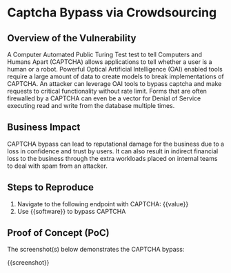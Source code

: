 # Captcha Bypass via Crowdsourcing

## Overview of the Vulnerability

A Computer Automated Public Turing Test test to tell Computers and Humans Apart (CAPTCHA) allows applications to tell whether a user is a human or a robot. Powerful Optical Artificial Intelligence (OAI) enabled tools require a large amount of data to create models to break implementations of CAPTCHA. An attacker can leverage OAI tools to bypass captcha and make requests to critical functionality without rate limit. Forms that are often firewalled by a CAPTCHA can even be a vector for Denial of Service executing read and write from the database multiple times.

## Business Impact

CAPTCHA bypass can lead to reputational damage for the business due to a loss in confidence and trust by users. It can also result in indirect financial loss to the business through the extra workloads placed on internal teams to deal with spam from an attacker.

## Steps to Reproduce

1. Navigate to the following endpoint with CAPTCHA: {{value}}
1. Use {{software}} to bypass CAPTCHA

## Proof of Concept (PoC)

The screenshot(s) below demonstrates the CAPTCHA bypass:

{{screenshot}}
